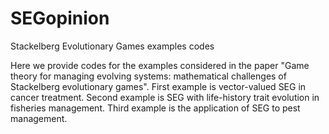 # SEGopinion
Stackelberg Evolutionary Games examples codes

Here we provide codes for the examples considered in the paper "Game theory for managing evolving systems: mathematical challenges of Stackelberg evolutionary games". First example is vector-valued SEG in cancer treatment. Second example is SEG with life-history trait evolution in fisheries management. Third example is the application of SEG to pest management.

